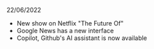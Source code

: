 22/06/2022

- New show on Netflix "The Future Of"
- Google News has a new interface
- Copilot, Github's AI assistant is now available